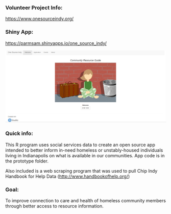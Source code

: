 ### Volunteer Project Info:
https://www.onesourceindy.org/

### Shiny App:
https://parmsam.shinyapps.io/one_source_indy/

![app_screenshot](app_screenshot.png)
### Quick info:
This R program uses social services data to create an open source app intended to better inform in-need homeless or unstably-housed individuals  living in Indianapolis on what is available in our communities. App code is in the prototype folder. 

Also included is a web scraping program that was used to pull Chip Indy Handbook for Help Data (http://www.handbookofhelp.org/)
### Goal:
To improve connection to care and health of homeless community members through better access to resource information.
